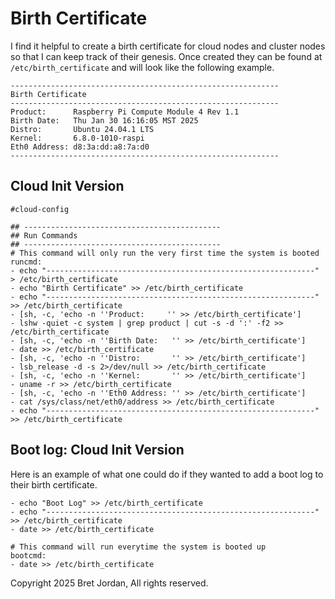 # Birth Certificate

I find it helpful to create a birth certificate for cloud nodes and cluster
nodes so that I can keep track of their genesis. Once created they can be found
at `/etc/birth_certificate` and will look like the following example.

```
------------------------------------------------------------
Birth Certificate
------------------------------------------------------------
Product:      Raspberry Pi Compute Module 4 Rev 1.1
Birth Date:   Thu Jan 30 16:16:05 MST 2025
Distro:       Ubuntu 24.04.1 LTS
Kernel:       6.8.0-1010-raspi
Eth0 Address: d8:3a:dd:a8:7a:d0
------------------------------------------------------------
```


## Cloud Init Version

```
#cloud-config

## --------------------------------------------
## Run Commands
## --------------------------------------------
# This command will only run the very first time the system is booted
runcmd:
- echo "------------------------------------------------------------" > /etc/birth_certificate
- echo "Birth Certificate" >> /etc/birth_certificate
- echo "------------------------------------------------------------" >> /etc/birth_certificate
- [sh, -c, 'echo -n ''Product:     '' >> /etc/birth_certificate']
- lshw -quiet -c system | grep product | cut -s -d ':' -f2 >> /etc/birth_certificate
- [sh, -c, 'echo -n ''Birth Date:   '' >> /etc/birth_certificate']
- date >> /etc/birth_certificate
- [sh, -c, 'echo -n ''Distro:       '' >> /etc/birth_certificate']
- lsb_release -d -s 2>/dev/null >> /etc/birth_certificate
- [sh, -c, 'echo -n ''Kernel:       '' >> /etc/birth_certificate']
- uname -r >> /etc/birth_certificate
- [sh, -c, 'echo -n ''Eth0 Address: '' >> /etc/birth_certificate']
- cat /sys/class/net/eth0/address >> /etc/birth_certificate
- echo "------------------------------------------------------------" >> /etc/birth_certificate
```


## Boot log: Cloud Init Version

Here is an example of what one could do if they wanted to add a boot log to
their birth certificate. 


```
- echo "Boot Log" >> /etc/birth_certificate
- echo "------------------------------------------------------------" >> /etc/birth_certificate
- date >> /etc/birth_certificate

# This command will run everytime the system is booted up
bootcmd:
- date >> /etc/birth_certificate
```

Copyright 2025 Bret Jordan, All rights reserved.